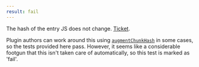 ```yaml
---
result: fail
---
```


The hash of the entry JS does not change. [Ticket](https://github.com/rollup/rollup/issues/3415).

Plugin authors can work around this using [`augmentChunkHash`](https://rollupjs.org/guide/en/#augmentchunkhash) in some cases, so the tests provided here pass. However, it seems like a considerable footgun that this isn't taken care of automatically, so this test is marked as 'fail'.
